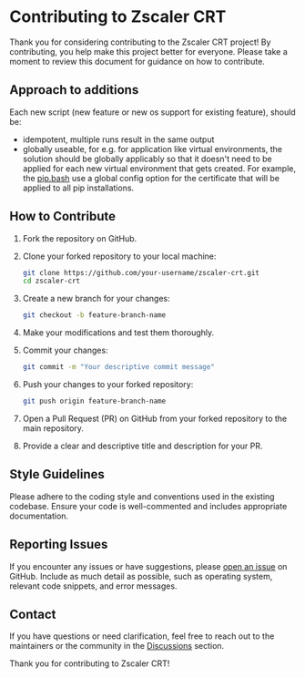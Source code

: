 # Contributing to Zscaler CRT

Thank you for considering contributing to the Zscaler CRT project! By contributing, you help make this project better for everyone. Please take a moment to review this document for guidance on how to contribute.

## Approach to additions

Each new script (new feature or new os support for existing feature), should be:

- idempotent, multiple runs result in the same output
- globally useable, for e.g. for application like virtual environments, the solution should be globally applicably so that it doesn't need to be applied for each new virtual environment that gets created.  For example, the [pip.bash](./os_scripts/macos/pip.bash) use a global config option for the certificate that will be applied to all pip installations.

## How to Contribute

1. Fork the repository on GitHub.
2. Clone your forked repository to your local machine:

    ```bash
    git clone https://github.com/your-username/zscaler-crt.git
    cd zscaler-crt
    ```

3. Create a new branch for your changes:

    ```bash
    git checkout -b feature-branch-name
    ```

4. Make your modifications and test them thoroughly.

5. Commit your changes:

    ```bash
    git commit -m "Your descriptive commit message"
    ```

6. Push your changes to your forked repository:

    ```bash
    git push origin feature-branch-name
    ```

7. Open a Pull Request (PR) on GitHub from your forked repository to the main repository.

8. Provide a clear and descriptive title and description for your PR.

## Style Guidelines

Please adhere to the coding style and conventions used in the existing codebase. Ensure your code is well-commented and includes appropriate documentation.

## Reporting Issues

If you encounter any issues or have suggestions, please [open an issue](https://github.com/damianoneill/zscaler-crt/issues) on GitHub. Include as much detail as possible, such as operating system, relevant code snippets, and error messages.

## Contact

If you have questions or need clarification, feel free to reach out to the maintainers or the community in the [Discussions](https://github.com/damianoneill/zscaler-crt/discussions) section.

Thank you for contributing to Zscaler CRT!
